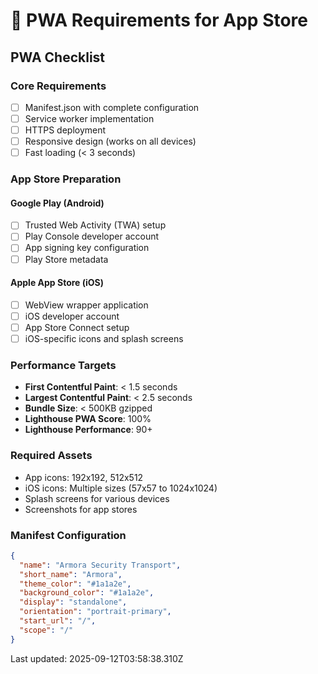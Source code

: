 # 📲 PWA Requirements for App Store

## PWA Checklist

### Core Requirements
- [ ] Manifest.json with complete configuration
- [ ] Service worker implementation
- [ ] HTTPS deployment
- [ ] Responsive design (works on all devices)
- [ ] Fast loading (< 3 seconds)

### App Store Preparation

#### Google Play (Android)
- [ ] Trusted Web Activity (TWA) setup
- [ ] Play Console developer account
- [ ] App signing key configuration
- [ ] Play Store metadata

#### Apple App Store (iOS)  
- [ ] WebView wrapper application
- [ ] iOS developer account
- [ ] App Store Connect setup
- [ ] iOS-specific icons and splash screens

### Performance Targets
- **First Contentful Paint**: < 1.5 seconds
- **Largest Contentful Paint**: < 2.5 seconds  
- **Bundle Size**: < 500KB gzipped
- **Lighthouse PWA Score**: 100%
- **Lighthouse Performance**: 90+

### Required Assets
- App icons: 192x192, 512x512
- iOS icons: Multiple sizes (57x57 to 1024x1024)
- Splash screens for various devices
- Screenshots for app stores

### Manifest Configuration
```json
{
  "name": "Armora Security Transport",
  "short_name": "Armora",
  "theme_color": "#1a1a2e",
  "background_color": "#1a1a2e", 
  "display": "standalone",
  "orientation": "portrait-primary",
  "start_url": "/",
  "scope": "/"
}
```

Last updated: 2025-09-12T03:58:38.310Z
